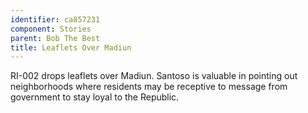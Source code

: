 ```yaml
---
identifier: ca857231
component: Stories
parent: Bob The Best 
title: Leaflets Over Madiun
---
```

RI-002 drops leaflets over Madiun. Santoso is valuable in pointing out
neighborhoods where residents may be receptive to message from
government to stay loyal to the Republic.
